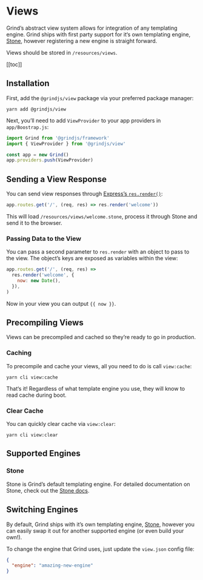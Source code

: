 # Views

Grind’s abstract view system allows for integration of any templating engine. Grind ships with first party support for it‘s own templating engine, [Stone](stone), however registering a new engine is straight forward.

Views should be stored in `/resources/views`.

[[toc]]

## Installation

First, add the `@grindjs/view` package via your preferred package manager:

```shell
yarn add @grindjs/view
```

Next, you’ll need to add `ViewProvider` to your app providers in `app/Boostrap.js`:

```js
import Grind from '@grindjs/framework'
import { ViewProvider } from '@grindjs/view'

const app = new Grind()
app.providers.push(ViewProvider)
```

## Sending a View Response

You can send view responses through [Express’s `res.render()`](http://expressjs.com/en/api.html#res.render):

```js
app.routes.get('/', (req, res) => res.render('welcome'))
```

This will load `/resources/views/welcome.stone`, process it through Stone and send it to the browser.

### Passing Data to the View

You can pass a second parameter to `res.render` with an object to pass to the view. The object’s keys are exposed as variables within the view:

```js
app.routes.get('/', (req, res) =>
  res.render('welcome', {
    now: new Date(),
  }),
)
```

Now in your view you can output `{{ now }}`.

## Precompiling Views

Views can be precompiled and cached so they’re ready to go in production.

### Caching

To precompile and cache your views, all you need to do is call `view:cache`:

```shell
yarn cli view:cache
```

That‘s it! Regardless of what template engine you use, they will know to read cache during boot.

### Clear Cache

You can quickly clear cache via `view:clear`:

```shell
yarn cli view:clear
```

## Supported Engines

### Stone

Stone is Grind’s default templating engine. For detailed documentation on Stone, check out the [Stone docs](stone).

## Switching Engines

By default, Grind ships with it’s own templating engine, [Stone](stone), however you can easily swap it out for another supported engine (or even build your own!).

To change the engine that Grind uses, just update the `view.json` config file:

```json
{
  "engine": "amazing-new-engine"
}
```
